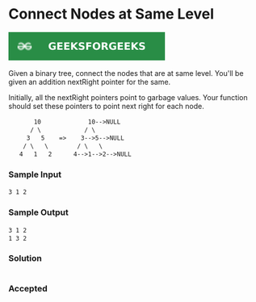 # Connect Nodes at Same Level

[![Problem Link](../assets/gfg.svg)](https://practice.geeksforgeeks.org/problems/connect-nodes-at-same-level/1/#)

Given a binary tree, connect the nodes that are at same level. You'll be given an addition nextRight pointer for the same.

Initially, all the nextRight pointers point to garbage values. Your function should set these pointers to point next right for each node.
```
       10             10-->NULL
      / \            / \      
     3   5    =>    3-->5-->NULL
    / \   \        / \   \    
   4   1   2      4-->1-->2-->NULL
```
### Sample Input
```
3 1 2
```
### Sample Output
```
3 1 2 
1 3 2 
```

### Solution
```cpp

```

### Accepted
